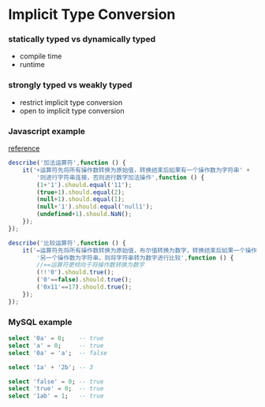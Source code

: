 # Implicit Type Conversion
### statically typed vs dynamically typed
- compile time 
- runtime
### strongly typed vs weakly typed
- restrict implicit type conversion
- open to implicit type conversion


### Javascript example
[reference](https://github.com/noob9527/notes-programming/blob/e7ca3f99fad8abdea57f792bcde74a2a8d99aef5/javascript/ecmascript5/Syntax.js#L23-L52)
```javascript
describe('加法运算符',function () {
    it('+运算符先将所有操作数转换为原始值，转换结束后如果有一个操作数为字符串' +
        '则进行字符串连接，否则进行数字加法操作',function () {
        (1+'1').should.equal('11');
        (true+1).should.equal(2);
        (null+1).should.equal(1);
        (null+'1').should.equal('null1');
        (undefined+1).should.NaN();
    });
});

describe('比较运算符',function () {
    it('=运算符先将所有操作数转换为原始值，布尔值转换为数字，转换结束后如果一个操作数为数字' +
        '另一个操作数为字符串，则将字符串转为数字进行比较',function () {
        //==运算符更倾向于将操作数转换为数字
        (!!'0').should.true();
        ('0'==false).should.true();
        ('0x11'==17).should.true();
    });
});
```

### MySQL example
```sql
select '0a' = 0;    -- true
select 'a' = 0;     -- true
select '0a' = 'a';  -- false

select '1a' + '2b'; -- 3

select 'false' = 0; -- true
select 'true' = 0;  -- true
select '1ab' = 1;   -- true
```
